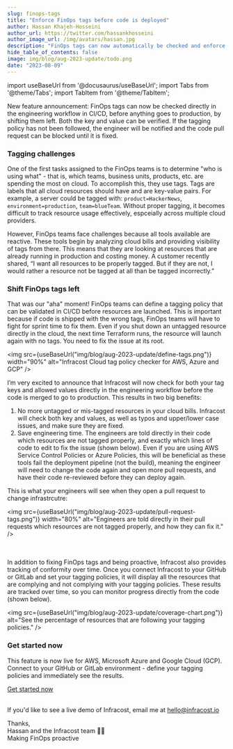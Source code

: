 ```yaml
---
slug: finops-tags
title: "Enforce FinOps tags before code is deployed"
author: Hassan Khajeh-Hosseini
author_url: https://twitter.com/hassankhosseini
author_image_url: /img/avatars/hassan.jpg
description: "FinOps tags can now automatically be checked and enforce directly in the engineering workflow in CI/CD, before resources goes to production, by shifting them left."
hide_table_of_contents: false
image: img/blog/aug-2023-update/todo.png
date: "2023-08-09"
---
```


import useBaseUrl from '@docusaurus/useBaseUrl';
import Tabs from '@theme/Tabs';
import TabItem from '@theme/TabItem';

New feature announcement: FinOps tags can now be checked directly in the engineering workflow in CI/CD, before anything goes to production, by shifting them left. Both the key and value can be verified. If the tagging policy has not been followed, the engineer will be notified and the code pull request can be blocked until it is fixed.

<!--truncate-->

### Tagging challenges

One of the first tasks assigned to the FinOps teams is to determine "who is using what" - that is, which teams, business units, products, etc. are spending the most on cloud. To accomplish this, they use tags. Tags are labels that all cloud resources should have and are key-value pairs. For example, a server could be tagged with: `product=HackerNews`, `environment=production`, `team=blueTeam`. Without proper tagging, it becomes difficult to track resource usage effectively, espceially across multiple cloud providers.

However, FinOps teams face challenges because all tools available are reactive. These tools begin by analyzing cloud bills and providing visibility of tags from there. This means that they are looking at resources that are already running in production and costing money. A customer recently shared, “I want all resources to be properly tagged. But if they are not, I would rather a resource not be tagged at all than be tagged incorrectly.”

### Shift FinOps tags left

That was our "aha" moment! FinOps teams can define a tagging policy that can be validated in CI/CD before resources are launched. This is important because if code is shipped with the wrong tags, FinOps teams will have to fight for sprint time to fix them. Even if you shut down an untagged resource directly in the cloud, the next time Terraform runs, the resource will launch again with no tags. You need to fix the issue at its root.

<img src={useBaseUrl("img/blog/aug-2023-update/define-tags.png")} width="90%" alt="Infracost Cloud tag policy checker for AWS, Azure and GCP" />

I’m very excited to announce that Infracost will now check for both your tag keys and allowed values directly in the engineering workflow before the code is merged to go to production. This results in two big benefits:

1. No more untagged or mis-tagged resources in your cloud bills. Infracost will check both key and values, as well as typos and upper/lower case issues, and make sure they are fixed.
2. Save engineering time. The engineers are told directly in their code which resources are not tagged properly, and exactly which lines of code to edit to fix the issue (shown below). Even if you are using AWS Service Control Policies or Azure Policies, this will be beneficial as these tools fail the deployment pipeline (not the build), meaning the engineer will need to change the code again and open more pull requests, and have their code re-reviewed before they can deploy again.

This is what your engineers will see when they open a pull request to change infrastrcutre:

<img src={useBaseUrl("img/blog/aug-2023-update/pull-request-tags.png")} width="80%" alt="Engineers are told directly in their pull requests which resources are not tagged properly, and how they can fix it." />

<br /><br />
In addition to fixing FinOps tags and being proactive, Infracost also provides tracking of conformity over time. Once you connect Infracost to your GitHub or GitLab and set your tagging policies, it will display all the resources that are complying and not complying with your tagging policies. These results are tracked over time, so you can monitor progress directly from the code (shown below).

<img src={useBaseUrl("img/blog/aug-2023-update/coverage-chart.png")} alt="See the percentage of resources that are following your tagging policies." />

### Get started now

This feature is now live for AWS, Microsoft Azure and Google Cloud (GCP). Connect to your GitHub or GitLab environment - define your tagging policies and immediately see the results.

<div style={{textAlign:'start'}}>
<a class="button primary flat" href="https://dashboard.infracost.io" >Get started now</a>
</div>
<br/>

If you'd like to see a live demo of Infracost, email me at hello@infracost.io

Thanks,<br/>
Hassan and the Infracost team 👍🏽<br/>
Making FinOps proactive
